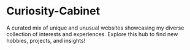 # Curiosity-Cabinet
A curated mix of unique and unusual websites showcasing my diverse collection of interests and experiences. Explore this hub to find new hobbies, projects, and insights!

